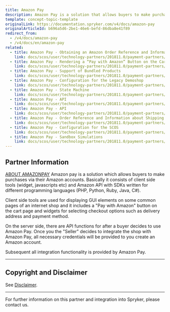 ```yaml
---
title: Amazon Pay
description: Amazon Pay is a solution that allows buyers to make purchases from Spryker-based shops via their Amazon accounts.
template: concept-topic-template
originalLink: https://documentation.spryker.com/v4/docs/amazon-pay
originalArticleId: b696a5d6-2be1-46e6-befd-86dba8e41f89
redirect_from:
  - /v4/docs/amazon-pay
  - /v4/docs/en/amazon-pay
related:
  - title: Amazon Pay - Obtaining an Amazon Order Reference and Information About Shipping Addresses
    link: docs/scos/user/technology-partners/201811.0/payment-partners/amazon-pay/scos-integration/amazon-pay-obtaining-an-amazon-order-reference-and-information-about-shipping-addresses.html
  - title: Amazon Pay - Rendering a “Pay with Amazon” Button on the Cart Page
    link: docs/scos/user/technology-partners/201811.0/payment-partners/amazon-pay/legacy-demoshop-integration/amazon-pay-rendering-a-pay-with-amazon-button-on-the-cart-page.html
  - title: Amazon Pay - Support of Bundled Products
    link: docs/scos/user/technology-partners/201811.0/payment-partners/amazon-pay/legacy-demoshop-integration/amazon-pay-support-of-bundled-products.html
  - title: Amazon Pay - Configuration for the Legacy Demoshop
    link: docs/scos/user/technology-partners/201811.0/payment-partners/amazon-pay/legacy-demoshop-integration/amazon-pay-configuration-for-the-legacy-demoshop.html
  - title: Amazon Pay - State Machine
    link: docs/scos/user/technology-partners/201811.0/payment-partners/amazon-pay/legacy-demoshop-integration/amazon-pay-state-machine.html
  - title: Amazon Pay - API
    link: docs/scos/user/technology-partners/201811.0/payment-partners/amazon-pay/legacy-demoshop-integration/amazon-pay-api.html
  - title: Amazon Pay - API
    link: docs/scos/user/technology-partners/201811.0/payment-partners/amazon-pay/scos-integration/amazon-pay-api.html
  - title: Amazon Pay - Order Reference and Information about Shipping Addresses
    link: docs/scos/user/technology-partners/201811.0/payment-partners/amazon-pay/legacy-demoshop-integration/amazon-pay-order-reference-and-information-about-shipping-addresses.html
  - title: Amazon Pay - Configuration for the SCOS
    link: docs/scos/user/technology-partners/201811.0/payment-partners/amazon-pay/scos-integration/amazon-pay-configuration-for-the-scos.html
  - title: Amazon Pay - Sandbox Simulations
    link: docs/scos/user/technology-partners/201811.0/payment-partners/amazon-pay/scos-integration/amazon-pay-sandbox-simulations.html
---
```


## Partner Information

[ABOUT AMAZONPAY](https://pay.amazon.com/de) 
Amazon pay is a solution which allows buyers to make purchases via their Amazon accounts. Basically it consists of client side tools (widget, javascripts etc) and Amazon API with SDKs written for different programming languages (PHP, Python, Ruby, Java, C#).

Client side tools are used for displaying GUI elements on some common pages of an internet shop and it includes a "Pay with Amazon" button on the cart page and widgets for selecting checkout options such as delivery address and payment method.

On the server side, there are API functions for after a buyer decides to use Amazon Pay. Once you the "Seller" decides to integrate the shop with Amazon Pay, all necessary credentials will be provided to you create an Amazon account.

Subsequent all integration functionality is provided by Amazon Pay.

---

## Copyright and Disclaimer

See [Disclaimer](https://github.com/spryker/spryker-documentation).

---
For further information on this partner and integration into Spryker, please contact us.

<div class="hubspot-form js-hubspot-form" data-portal-id="2770802" data-form-id="163e11fb-e833-4638-86ae-a2ca4b929a41" id="hubspot-1"></div>

